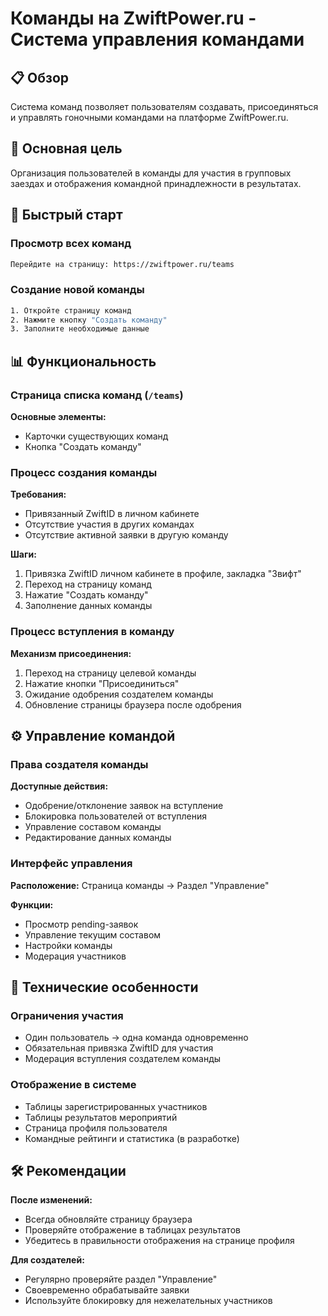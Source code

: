 # Команды на ZwiftPower.ru - Система управления командами

## 📋 Обзор

Система команд позволяет пользователям создавать, присоединяться и управлять гоночными командами
на платформе ZwiftPower.ru.

## 🎯 Основная цель

Организация пользователей в команды для участия в групповых заездах и отображения командной
принадлежности в результатах.

## 🚀 Быстрый старт

### Просмотр всех команд

```bash
Перейдите на страницу: https://zwiftpower.ru/teams
```

### Создание новой команды

```bash
1. Откройте страницу команд
2. Нажмите кнопку "Создать команду"
3. Заполните необходимые данные
```

## 📊 Функциональность

### Страница списка команд (`/teams`)

**Основные элементы:**

- Карточки существующих команд
- Кнопка "Создать команду"

### Процесс создания команды

**Требования:**

- Привязанный ZwiftID в личном кабинете
- Отсутствие участия в других командах
- Отсутствие активной заявки в другую команду

**Шаги:**

1. Привязка ZwiftID личном кабинете в профиле, закладка "Звифт"
2. Переход на страницу команд
3. Нажатие "Создать команду"
4. Заполнение данных команды

### Процесс вступления в команду

**Механизм присоединения:**

1. Переход на страницу целевой команды
2. Нажатие кнопки "Присоединиться"
3. Ожидание одобрения создателем команды
4. Обновление страницы браузера после одобрения

## ⚙️ Управление командой

### Права создателя команды

**Доступные действия:**

- Одобрение/отклонение заявок на вступление
- Блокировка пользователей от вступления
- Управление составом команды
- Редактирование данных команды

### Интерфейс управления

**Расположение:** Страница команды → Раздел "Управление"

**Функции:**

- Просмотр pending-заявок
- Управление текущим составом
- Настройки команды
- Модерация участников

## 🔄 Технические особенности

### Ограничения участия

- Один пользователь → одна команда одновременно
- Обязательная привязка ZwiftID для участия
- Модерация вступления создателем команды

### Отображение в системе

- Таблицы зарегистрированных участников
- Таблицы результатов мероприятий
- Страница профиля пользователя
- Командные рейтинги и статистика (в разработке)

## 🛠️ Рекомендации

**После изменений:**

- Всегда обновляйте страницу браузера
- Проверяйте отображение в таблицах результатов
- Убедитесь в правильности отображения на странице профиля

**Для создателей:**

- Регулярно проверяйте раздел "Управление"
- Своевременно обрабатывайте заявки
- Используйте блокировку для нежелательных участников
